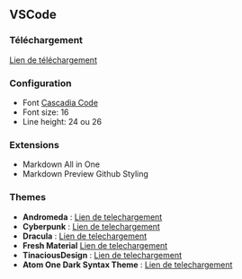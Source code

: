 ## VSCode

### Téléchargement
[Lien de téléchargement](https://code.visualstudio.com/)

### Configuration
- Font [Cascadia Code](https://github.com/microsoft/cascadia-code)
- Font size: 16
- Line height: 24 ou 26


### Extensions
- Markdown All in One
- Markdown Preview Github Styling

### Themes 
- **Andromeda** : [Lien de telechargement ](https://marketplace.visualstudio.com/items?itemName=EliverLara.andromeda)
- **Cyberpunk** : [Lien de telechargement](https://marketplace.visualstudio.com/items?itemName=max-SS.cyberpunk)
- **Dracula** : [Lien de telechargement](https://marketplace.visualstudio.com/items?itemName=dracula-theme.theme-dracula)
- **Fresh Material** [Lien de telechargement](https://marketplace.visualstudio.com/items?itemName=2ndshift.fresh-material)
- **TinaciousDesign** : [Lien de telechargement](https://marketplace.visualstudio.com/items?itemName=tinaciousdesign.theme-tinaciousdesign)
- **Atom One Dark Syntax Theme** : [Lien de telechargement](https://marketplace.visualstudio.com/items?itemName=andischerer.theme-atom-one-dark)